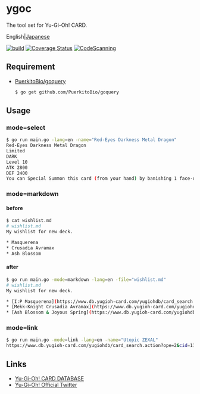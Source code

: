 # ygoc
The tool set for Yu-Gi-Oh! CARD.  

English|[Japanese](README_JP.md)

[![build](https://github.com/kotaoue/ygoc/workflows/build/badge.svg)](https://github.com/kotaoue/ygoc/actions?query=workflow%3Abuild)
[![Coverage Status](https://coveralls.io/repos/github/kotaoue/ygoc/badge.svg?branch=master)](https://coveralls.io/github/kotaoue/ygoc?branch=master)
[![CodeScanning](https://github.com/kotaoue/ygoc/workflows/CodeScanning/badge.svg)](https://github.com/kotaoue/ygoc/actions?query=workflow%3ACodeScanning)

## Requirement
* [PuerkitoBio/goquery](https://github.com/PuerkitoBio/goquery)
  ```bash
  $ go get github.com/PuerkitoBio/goquery
  ```

## Usage
### mode=select
```bash
$ go run main.go -lang=en -name="Red-Eyes Darkness Metal Dragon"
Red-Eyes Darkness Metal Dragon
Limited
DARK
Level 10
ATK 2800
DEF 2400
You can Special Summon this card (from your hand) by banishing 1 face-up Dragon monster you control. You can only Special Summon "Red-Eyes Darkness Metal Dragon" once per turn this way. During your Main Phase: You can Special Summon 1 Dragon monster from your hand or GY, except "Red-Eyes Darkness Metal Dragon". You can only use this effect of "Red-Eyes Darkness Metal Dragon" once per turn.
```

### mode=markdown
#### before
```bash
$ cat wishlist.md 
# wishlist.md
My wishlist for new deck.

* Masquerena
* Crusadia Avramax
* Ash Blossom
```

#### after
```bash
$ go run main.go -mode=markdown -lang=en -file="wishlist.md"
# wishlist.md
My wishlist for new deck.

* [I:P Masquerena](https://www.db.yugioh-card.com/yugiohdb/card_search.action?ope=2&cid=14676)
* [Mekk-Knight Crusadia Avramax](https://www.db.yugioh-card.com/yugiohdb/card_search.action?ope=2&cid=14297)
* [Ash Blossom & Joyous Spring](https://www.db.yugioh-card.com/yugiohdb/card_search.action?ope=2&cid=12950)
```

### mode=link
```bash
$ go run main.go -mode=link -lang=en -name="Utopic ZEXAL"
https://www.db.yugioh-card.com/yugiohdb/card_search.action?ope=2&cid=11932
```

## Links
* [Yu-Gi-Oh! CARD DATABASE](https://www.db.yugioh-card.com/yugiohdb/)
* [Yu-Gi-Oh! Official Twitter](https://twitter.com/yugioh_ocg_info)